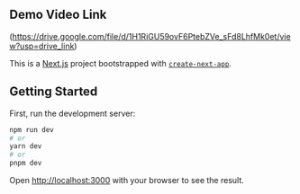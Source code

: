 ## Demo Video Link
(https://drive.google.com/file/d/1H1RiGU59ovF6PtebZVe_sFd8LhfMk0et/view?usp=drive_link)



This is a [Next.js](https://nextjs.org/) project bootstrapped with [`create-next-app`](https://github.com/vercel/next.js/tree/canary/packages/create-next-app).

## Getting Started

First, run the development server:

```bash
npm run dev
# or
yarn dev
# or
pnpm dev
```

Open [http://localhost:3000](http://localhost:3000) with your browser to see the result.
